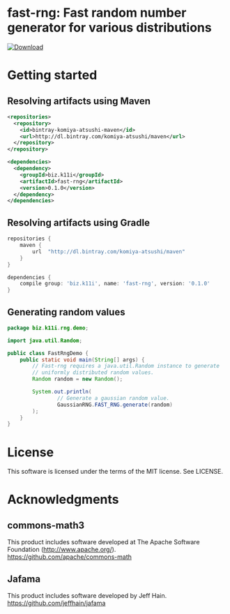 # fast-rng: Fast random number generator for various distributions

[![Download](https://api.bintray.com/packages/komiya-atsushi/maven/fast-rng/images/download.svg) ](https://bintray.com/komiya-atsushi/maven/fast-rng/_latestVersion)

# Getting started

## Resolving artifacts using Maven

```xml
<repositories>
  <repository>
    <id>bintray-komiya-atsushi-maven</id>
    <url>http://dl.bintray.com/komiya-atsushi/maven</url>
  </repository>
</repository>

<dependencies>
  <dependency>
    <groupId>biz.k11i</groupId>
    <artifactId>fast-rng</artifactId>
    <version>0.1.0</version>
  </dependency>
</dependencies>
```

## Resolving artifacts using Gradle

```groovy
repositories {
    maven {
        url  "http://dl.bintray.com/komiya-atsushi/maven" 
    }
}

dependencies {
    compile group: 'biz.k11i', name: 'fast-rng', version: '0.1.0'
}
```

## Generating random values

```java
package biz.k11i.rng.demo;

import java.util.Random;

public class FastRngDemo {
    public static void main(String[] args) {
        // Fast-rng requires a java.util.Random instance to generate
        // uniformly distributed random values.
        Random random = new Random();

        System.out.println(
                // Generate a gaussian random value.
                GaussianRNG.FAST_RNG.generate(random)
        );
    }
}
```


# License

This software is licensed under the terms of the MIT license. See LICENSE.


# Acknowledgments

## commons-math3

This product includes software developed at
The Apache Software Foundation (http://www.apache.org/).
https://github.com/apache/commons-math

## Jafama

This product includes software developed by Jeff Hain.
https://github.com/jeffhain/jafama
